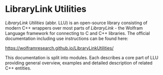 LibraryLink Utilities
=================================================

*LibraryLink Utilities* (abbr. LLU) is an open-source library consisting of modern C++ wrappers over most parts of *LibraryLink* -
the Wolfram Language framework for connecting to C and C++ libraries.
The official documentation including use instructions can be found here:

https://wolframresearch.github.io/LibraryLinkUtilities/

This documentation is split into modules. Each describes a core part of LLU providing general overview, examples and detailed description of related C++ entities.
